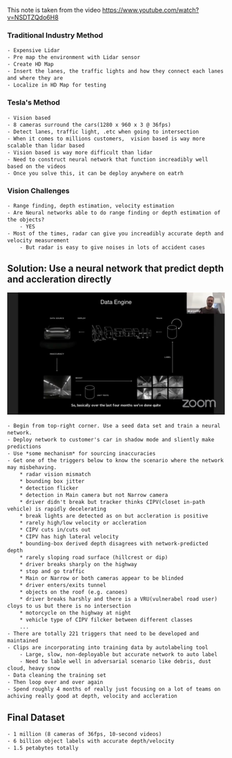 This note is taken from the video https://www.youtube.com/watch?v=NSDTZQdo6H8

### Traditional Industry Method

    - Expensive Lidar 
    - Pre map the environment with Lidar sensor
    - Create HD Map 
    - Insert the lanes, the traffic lights and how they connect each lanes and where they are
    - Localize in HD Map for testing

### Tesla's Method

    - Vision based
    - 8 cameras surround the cars(1280 x 960 x 3 @ 36fps)
    - Detect lanes, traffic light, .etc when going to intersection
    - When it comes to millions customers,  vision based is way more scalable than lidar based
    - Vision based is way more difficult than lidar
    - Need to construct neural network that function increadibly well based on the videos
    - Once you solve this, it can be deploy anywhere on eatrh

### Vision Challenges

    - Range finding, depth estimation, velocity estimation
    - Are Neural networks able to do range finding or depth estimation of the objects? 
        - YES
    - Most of the times, radar can give you increadibly accurate depth and velocity measurement
        - But radar is easy to give noises in lots of accident cases

## Solution: Use a neural network that predict depth and accleration directly

<p align="center">
    <img src="pictures/tesla_pipeline.png" />
</p>

    - Begin from top-right corner. Use a seed data set and train a neural network.
    - Deploy network to customer's car in shadow mode and sliently make predictions
    - Use *some mechanism* for sourcing inaccuracies
    - Get one of the triggers below to know the scenario where the network may misbehaving.
        * radar vision mismatch
        * bounding box jitter
        * detection flicker
        * detection in Main camera but not Narrow camera
        * driver didn't break but tracker thinks CIPV(closet in-path vehicle) is rapidly decelerating
        * break lights are detected as on but accleration is positive
        * rarely high/low velocity or accleration
        * CIPV cuts in/cuts out
        * CIPV has high lateral velocity
        * bounding-box derived depth disagrees with network-predicted depth
        * rarely sloping road surface (hillcrest or dip)
        * driver breaks sharply on the highway
        * stop and go traffic
        * Main or Narrow or both cameras appear to be blinded
        * driver enters/exits tunnel
        * objects on the roof (e.g. canoes)
        * driver breaks harshly and there is a VRU(vulnerabel road user) cloys to us but there is no intersection
        * motorcycle on the highway at night
        * vehicle type of CIPV filcker between different classes
        ...
    - There are totally 221 triggers that need to be developed and maintained
    - Clips are incorporating into training data by autolabeling tool
        - Large, slow, non-deployable but accurate network to auto label
        - Need to lable well in adversarial scenario like debris, dust cloud, heavy snow
    - Data cleaning the training set
    - Then loop over and over again
    - Spend roughly 4 months of really just focusing on a lot of teams on achiving really good at depth, velocity and accleration

## Final Dataset

    - 1 million (8 cameras of 36fps, 10-second videos)
    - 6 billion object labels with accurate depth/velocity
    - 1.5 petabytes totally
